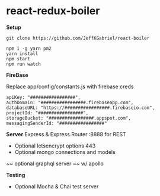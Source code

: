 # react-redux-boiler

**Setup**

```shell
git clone https://github.com/JeffKGabriel/react-boiler
```

```shell
npm i -g yarn pm2
yarn install
npm start
npm run watch
```

**FireBase**

Replace app/config/constants.js with firebase creds
```
apiKey: "#################",
authDomain: "#################.firebaseapp.com",
databaseURL: "https://#################.firebaseio.com",
projectId: "#################",
storageBucket: "#################.appspot.com",
messagingSenderId: "#################"
```

**Server**
Express & Express.Router :8888 for REST
- Optional letsencrypt options 443
- Optional mongo connections and models

~~ optional graphql server ~~ w/ apollo

**Testing**
- Optional Mocha & Chai test server 
